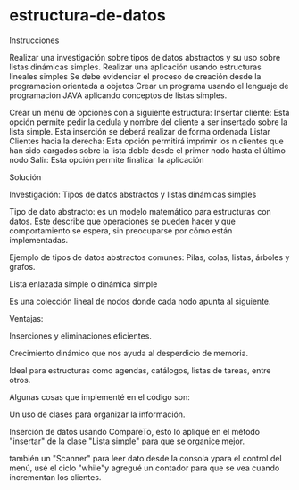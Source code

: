 # estructura-de-datos
Instrucciones 

Realizar una investigación sobre tipos de datos abstractos y su uso sobre listas dinámicas simples.
Realizar una aplicación usando estructuras lineales simples
Se debe evidenciar el proceso de creación desde la programación orientada a objetos
Crear un programa usando el lenguaje de programación JAVA aplicando conceptos de listas simples.

Crear un menú de opciones con a siguiente estructura:
Insertar cliente: Esta opción permite pedir la cedula y nombre del cliente a ser insertado sobre la lista simple. Esta inserción se deberá realizar de forma ordenada
Listar Clientes hacia la derecha: Esta opción permitirá imprimir los n clientes que han sido cargados sobre la lista doble desde el primer nodo hasta el último nodo
Salir: Esta opción permite finalizar la aplicación

Solución

Investigación: Tipos de datos abstractos y listas dinámicas simples

Tipo de dato abstracto: es un modelo matemático para estructuras con datos. Este describe que operaciones se pueden hacer y que comportamiento se espera, sin preocuparse por cómo están implementadas.

Ejemplo de tipos de datos abstractos comunes: Pilas, colas, listas, árboles y grafos.

Lista enlazada simple o dinámica simple

Es una colección lineal de nodos donde cada nodo apunta al siguiente.

Ventajas:

Inserciones y eliminaciones eficientes.

Crecimiento dinámico que nos ayuda al desperdicio de memoria.

Ideal para estructuras como agendas, catálogos, listas de tareas, entre otros.

Algunas cosas que implementé en el código son: 

Un uso de clases para organizar la información.

Inserción de datos usando CompareTo, esto lo apliqué en el método "insertar" de la clase "Lista simple" para que se organice mejor.

también un "Scanner" para leer dato desde la consola ypara el control del menú, usé el ciclo "while"y agregué un contador para que se vea cuando incrementan los clientes.